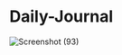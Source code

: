 # Daily-Journal

![Screenshot (93)](https://user-images.githubusercontent.com/85561210/224386701-3c458e13-ec43-49b4-8839-13c9c38dcf44.png)
